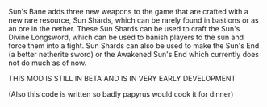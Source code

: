 Sun's Bane adds three new weapons to the game that are crafted with a new rare resource, Sun Shards, which can be rarely found in bastions or as an ore in the nether. These Sun Shards can be used to craft the Sun's Divine Longsword, which can be used to banish players to the sun and force them into a fight. Sun Shards can also be used to make the Sun's End (a better netherite sword) or the Awakened Sun's End which currently does not do much as of now. 

THIS MOD IS STILL IN BETA AND IS IN VERY EARLY DEVELOPMENT 

(Also this code is written so badly papyrus would cook it for dinner)

